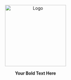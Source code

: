 <p align="center">
  <img src="https://raw.githubusercontent.com/ChocoCooper/Streamzy/refs/heads/main/Assets/Streamzy.png" alt="Logo" width="200"/>
</p>

<p align="center">
  <strong>Your Bold Text Here</strong>
</p>
